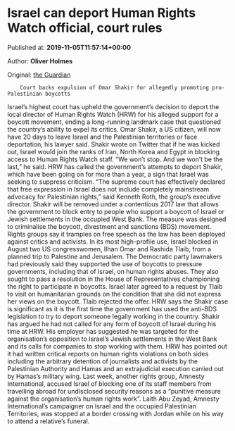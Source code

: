 
# Israel can deport Human Rights Watch official, court rules

Published at: **2019-11-05T11:57:14+00:00**

Author: **Oliver Holmes**

Original: [the Guardian](https://www.theguardian.com/world/2019/nov/05/israel-top-court-says-government-can-deport-human-rights-watch-official)


        Court backs expulsion of Omar Shakir for allegedly promoting pro-Palestinian boycotts
      
Israel’s highest court has upheld the government’s decision to deport the local director of Human Rights Watch (HRW) for his alleged support for a boycott movement, ending a long-running landmark case that questioned the country’s ability to expel its critics.
Omar Shakir, a US citizen, will now have 20 days to leave Israel and the Palestinian territories or face deportation, his lawyer said.
Shakir wrote on Twitter that if he was kicked out, Israel would join the ranks of Iran, North Korea and Egypt in blocking access to Human Rights Watch staff. “We won’t stop. And we won’t be the last,” he said.
HRW has called the government’s attempts to deport Shakir, which have been going on for more than a year, a sign that Israel was seeking to suppress criticism.
“The supreme court has effectively declared that free expression in Israel does not include completely mainstream advocacy for Palestinian rights,” said Kenneth Roth, the group’s executive director.
Shakir will be removed under a contentious 2017 law that allows the government to block entry to people who support a boycott of Israel or Jewish settlements in the occupied West Bank.
The measure was designed to criminalise the boycott, divestment and sanctions (BDS) movement. Rights groups say it tramples on free speech as the law has been deployed against critics and activists.
In its most high-profile use, Israel blocked in August two US congresswomen, Ilhan Omar and Rashida Tlaib, from a planned trip to Palestine and Jerusalem.
The Democratic party lawmakers had previously said they supported the use of boycotts to pressure governments, including that of Israel, on human rights abuses. They also sought to pass a resolution in the House of Representatives championing the right to participate in boycotts.
Israel later agreed to a request by Tlaib to visit on humanitarian grounds on the condition that she did not express her views on the boycott. Tlaib rejected the offer.
HRW says the Shakir case is significant as it is the first time the government has used the anti-BDS legislation to try to deport someone legally working in the country.
Shakir has argued he had not called for any form of boycott of Israel during his time at HRW.
His employer has suggested he was targeted for the organisation’s opposition to Israel’s Jewish settlements in the West Bank and its calls for companies to stop working with them.
HRW has pointed out it had written critical reports on human rights violations on both sides including the arbitrary detention of journalists and activists by the Palestinian Authority and Hamas and an extrajudicial execution carried out by Hamas’s military wing.
Last week, another rights group, Amnesty International, accused Israel of blocking one of its staff members from travelling abroad for undisclosed security reasons as a “punitive measure against the organisation’s human rights work”.
Laith Abu Zeyad, Amnesty International’s campaigner on Israel and the occupied Palestinian Territories, was stopped at a border crossing with Jordan while on his way to attend a relative’s funeral.
